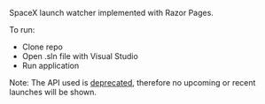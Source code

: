 SpaceX launch watcher implemented with Razor Pages.

To run:
- Clone repo
- Open .sln file with Visual Studio
- Run application

Note: The API used is [deprecated](https://github.com/r-spacex/SpaceX-API/issues/1243), therefore no upcoming or recent launches will be shown.
